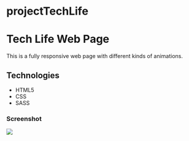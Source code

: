 # projectTechLife
<h1>Tech Life Web Page</h1>
<p>This is a fully responsive web page with different kinds of animations.</p>
<h2>Technologies</h2>
<ul>
    <li>HTML5</li>
    <li>CSS</li>
    <li>SASS</li>
</ul>
<h3>Screenshot</h3>

![](screenRecording.gif)
